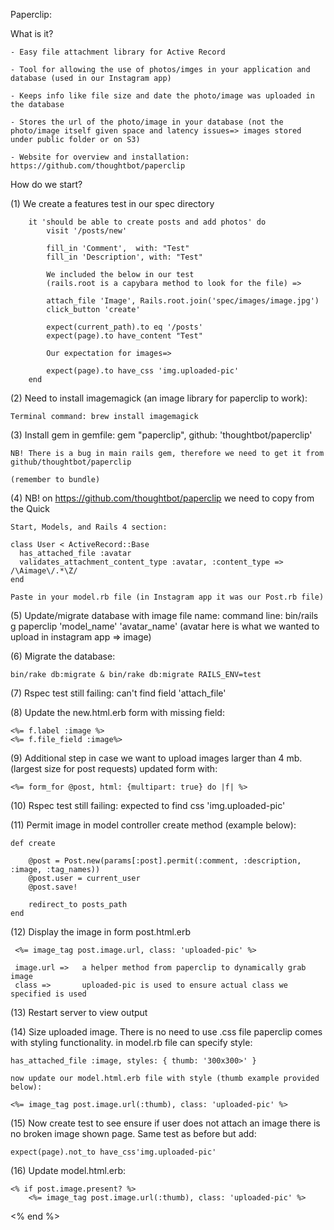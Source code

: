Paperclip:

What is it?

	- Easy file attachment library for Active Record

	- Tool for allowing the use of photos/imges in your application and database (used in our Instagram app)

	- Keeps info like file size and date the photo/image was uploaded in the database

	- Stores the url of the photo/image in your database (not the photo/image itself given space and latency issues=> images stored under public folder or on S3)

	- Website for overview and installation: https://github.com/thoughtbot/paperclip


How do we start?

(1) We create a features test in our spec directory

		it 'should be able to create posts and add photos' do
			visit '/posts/new'

			fill_in 'Comment',  with: "Test"
			fill_in 'Description', with: "Test"

			We included the below in our test 
			(rails.root is a capybara method to look for the file) => 

			attach_file 'Image', Rails.root.join('spec/images/image.jpg')
			click_button 'create'

			expect(current_path).to eq '/posts'
			expect(page).to have_content "Test"
			
			Our expectation for images=> 

			expect(page).to have_css 'img.uploaded-pic'
		end

(2) Need to install imagemagick (an image library for paperclip to work):
	
	Terminal command: brew install imagemagick

(3) Install gem in gemfile: gem "paperclip", github: 'thoughtbot/paperclip'
	
	NB! There is a bug in main rails gem, therefore we need to get it from github/thoughtbot/paperclip
	
	(remember to bundle)

(4) NB! on https://github.com/thoughtbot/paperclip we need to copy from the Quick 
	
	Start, Models, and Rails 4 section: 

	class User < ActiveRecord::Base
	  has_attached_file :avatar
	  validates_attachment_content_type :avatar, :content_type => /\Aimage\/.*\Z/
	end

	Paste in your model.rb file (in Instagram app it was our Post.rb file)

(5) Update/migrate database with image file name:
	command line: bin/rails g paperclip 'model_name' 'avatar_name'
	(avatar here is what we wanted to upload in instagram app => image)

(6) Migrate the database:
	
	bin/rake db:migrate & bin/rake db:migrate RAILS_ENV=test

(7) Rspec test still failing: can't find field 'attach_file'

(8) Update the new.html.erb form with missing field:

	<%=	f.label :image %>
	<%= f.file_field :image%>

(9) Additional step in case we want to upload images larger than 4 mb.
	(largest size for post requests) updated form with:

	<%= form_for @post, html: {multipart: true} do |f| %>

(10) Rspec test still failing: expected to find css 'img.uploaded-pic'

(11) Permit image in model controller create method (example below):
	
	def create
		
	    @post = Post.new(params[:post].permit(:comment, :description, :image, :tag_names))
	    @post.user = current_user
	    @post.save!

    	redirect_to posts_path
  	end

(12) Display the image in form post.html.erb

	 <%= image_tag post.image.url, class: 'uploaded-pic' %>

	 image.url => 	a helper method from paperclip to dynamically grab image
	 class =>  		uploaded-pic is used to ensure actual class we specified is used

(13) Restart server to view output

(14) Size uploaded image. There is no need to use .css file
	 paperclip comes with styling functionality. 
	 in model.rb file can specify style:

	has_attached_file :image, styles: { thumb: '300x300>' }

	now update our model.html.erb file with style (thumb example provided below):

	<%= image_tag post.image.url(:thumb), class: 'uploaded-pic' %>

(15) Now create test to see ensure if user does not attach an image 
	 there is no broken image shown page. Same test as before but add:
	
	expect(page).not_to have_css'img.uploaded-pic'

(16) Update model.html.erb:

 	<% if post.image.present? %>
        <%= image_tag post.image.url(:thumb), class: 'uploaded-pic' %>
   <% end %>
    

